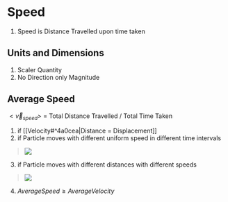 # Speed
1. Speed is Distance Travelled upon time taken
## Units and Dimensions
1. Scaler Quantity
2. No Direction only Magnitude

## Average Speed
$\lt \vec v_{speed} \gt$ = Total Distance Travelled / Total Time Taken
1. if [[Velocity#^4a0cea|Distance = Displacement]]
2. if Particle moves with different uniform speed in different time intervals
> ![](https://i.imgur.com/ZaFDhyy.png)
3. if Particle moves with different distances with different speeds
> ![](https://i.imgur.com/rnBVbFA.png)
4. $Average Speed \geq Average Velocity$